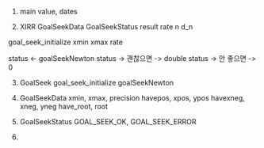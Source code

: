 1. main
value, dates

2. XIRR
GoalSeekData
GoalSeekStatus
result
rate
n
d_n

goal_seek_initialize
xmin
xmax
rate

status <- goalSeekNewton
status -> 괜찮으면 -> double
status -> 안 좋으면 -> 0

3. GoalSeek
goal_seek_initialize
goalSeekNewton

4. GoalSeekData
xmin, xmax, precision
havepos, xpos, ypos
havexneg, xneg, yneg
have_root, root

5. GoalSeekStatus
GOAL_SEEK_OK, GOAL_SEEK_ERROR

6. 